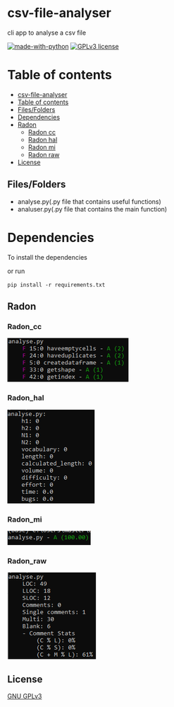 # csv-file-analyser
cli app to analyse a csv file

[![made-with-python](https://img.shields.io/badge/Made%20with-Python-1f425f.svg)](https://www.python.org/) [![GPLv3 license](https://img.shields.io/badge/License-GPLv3-blue.svg)](http://perso.crans.org/besson/LICENSE.html)


# Table of contents

<!--ts-->
  * [csv-file-analyser](#Text-preprocesser)
  * [Table of contents](#Table_of_contents)
  * [Files/Folders](#Files/Folders)
  * [Dependencies](#Dependencies)
  * [Radon](#Radon)
    * [Radon cc](#Radon_cc)
    * [Radon hal](#Radon_hal)
    * [Radon mi](#Radon_mi)
    * [Radon raw](#Radon_raw)
  * [License](#License)


## Files/Folders
<ul>
    <li> analyse.py(.py file that contains useful functions) </li>
    <li> analuser.py(.py file that contains the main function) </li>
</ul>

# Dependencies

To install the dependencies


or run


```shell
pip install -r requirements.txt
```

## Radon

### Radon_cc

<p><img src = "images/radon cc.png" title = "csv file analyser radon cc"/> </p>

### Radon_hal

<p><img src = "images/radon hal.png" title = "csv file analyser radon hal"/> </p>

### Radon_mi

<p><img src = "images/radon mi.png" title = "csv file analyser radon mi"/> </p>

### Radon_raw

<p><img src = "images/radon raw.png" title = "csv file analyser radon raw"/> </p>

## License
[GNU GPLv3](https://choosealicense.com/licenses/gpl-3.0/)

